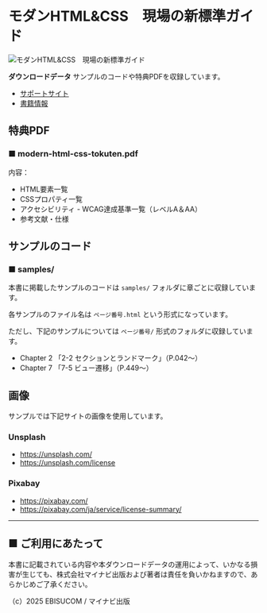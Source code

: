 # モダンHTML&CSS　現場の新標準ガイド

![モダンHTML&CSS　現場の新標準ガイド](https://repository-images.githubusercontent.com/937838077/dd205ac1-c664-47d8-b23d-6476b4168a7e)

**ダウンロードデータ**
サンプルのコードや特典PDFを収録しています。

* [サポートサイト](https://book.mynavi.jp/supportsite/detail/9784839986933.html) 
* [書籍情報](https://ebisu.com/modern-html-css/)


## 特典PDF

### ■ modern-html-css-tokuten.pdf

内容：
- HTML要素一覧
- CSSプロパティ一覧
- アクセシビリティ - WCAG達成基準一覧（レベルA＆AA）
- 参考文献・仕様


## サンプルのコード

### ■ samples/

本書に掲載したサンプルのコードは `samples/` フォルダに章ごとに収録しています。

各サンプルのファイル名は `ページ番号.html` という形式になっています。

ただし、下記のサンプルについては `ページ番号/` 形式のフォルダに収録しています。
 
- Chapter 2 「2-2 セクションとランドマーク」（P.042～）
- Chapter 7 「7-5 ビュー遷移」（P.449～）


## 画像

サンプルでは下記サイトの画像を使用しています。

### Unsplash
- https://unsplash.com/
- https://unsplash.com/license

### Pixabay
- https://pixabay.com/
- https://pixabay.com/ja/service/license-summary/



-----------------------------------------------

## ■ ご利用にあたって

本書に記載されている内容や本ダウンロードデータの運用によって、いかなる損害が生じても、株式会社マイナビ出版および著者は責任を負いかねますので、あらかじめご了承ください。

（c）2025 EBISUCOM / マイナビ出版
